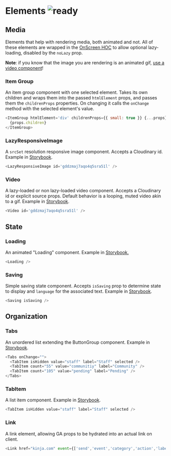 # Elements ![ready](status-images/ready.svg)

<!-- STORY -->

## Media

Elements that help with rendering media, both animated and not. All of these elements are wrapped in the [OnScreen HOC](https://github.com/gawkermedia/kinja-mantle/blob/master/packages/kinja-components/components/hoc/on-screen/index.js) to allow optional lazy-loading, disabled by the `noLazy` prop.

**Note**: if you know that the image you are rendering is an animated gif, [use a video component](https://rigor.com/blog/2015/12/optimizing-animated-gifs-with-html5-video)!

### Item Group

An item group component with one selected element. Takes its own children and wraps them into the passed `htmlElement` props, and passes them the `childrenProps` properties. On changing it calls the `onChange` method with the selected element's value.

```javascript
<ItemGroup htmlElement='div' childrenProps={{ small: true }} {...props} >
  {props.children}
</ItemGroup>
```

### LazyResponsiveImage

A `srcSet` resolution responsive image component. Accepts a Cloudinary id. Example in [Storybook](http://localhost:8001/?selectedKind=Elements&selectedStory=Image%20%28srcset%20responsive%29).

```javascript
<LazyResponsiveImage id='gddzmaj7aqo4q5sra51l' />
```

### Video

A lazy-loaded or non lazy-loaded video component. Accepts a Cloudinary id or explicit source props. Default behavior is a looping, muted video akin to a gif. Example in [Storybook](http://localhost:8001/?selectedKind=Elements&selectedStory=Video%20%28lazy%29).

```javascript
<Video id='gddzmaj7aqo4q5sra51l' />
```

## State

### Loading

An animated "Loading" component. Example in [Storybook.](http://localhost:8001/?selectedKind=Elements&selectedStory=Loading)

```javascript
<Loading />
```

### Saving

Simple saving state component. Accepts `isSaving` prop to determine state to display and `language` for the associated text. Example in [Storybook](http://localhost:8001/?knob-Saving=true&selectedKind=Elements&selectedStory=Saving).

```javascript
<Saving isSaving />
```

## Organization

### Tabs

An unordered list extending the ButtonGroup component. Example in [Storybook](http://localhost:8001/?selectedKind=Elements&selectedStory=Tabs).

```javascript
<Tabs onChange="">
  <TabItem isHidden value="staff" label="Staff" selected />
  <TabItem count="55" value="communitiy" label="Community" />
  <TabItem count="105" value="pending" label="Pending" />
</Tabs>
```

### TabItem

A list item component. Example in [Storybook](http://localhost:8001/?selectedKind=Elements&selectedStory=Tabs).

```javascript
<TabItem isHidden value="staff" label="Staff" selected />
```

### Link

A link element, allowing GA props to be hydrated into an actual link on client.

```javascript
<Link href="kinja.com" event={['send','event','category','action','label','value']} />
```
